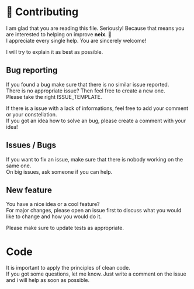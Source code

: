 # :memo: Contributing
I am glad that you are reading this file. Seriously! Because that means you are interested to helping on improve **neix**. :confetti_ball:  
I appreciate every single help. You are sincerely welcome!  

I will try to explain it as best as possible.

## Bug reporting
If you found a bug make sure that there is no similar issue reported.  
There is no appropriate issue? Then feel free to create a new one.  
Please take the right ISSUE_TEMPLATE.  

If there is a issue with a lack of informations, feel free to add your comment or your constellation.  
If you got an idea how to solve an bug, please create a comment with your idea!  

## Issues / Bugs
If you want to fix an issue, make sure that there is nobody working on the same one.  
On big issues, ask someone if you can help.  

## New feature
You have a nice idea or a cool feature?  
For major changes, please open an issue first to discuss what you would like to change and how you would do it.  

Please make sure to update tests as appropriate.  

# Code
It is important to apply the principles of clean code.  
If you got some questions, let me know. Just write a comment on the issue and i will help as soon as possible.  
